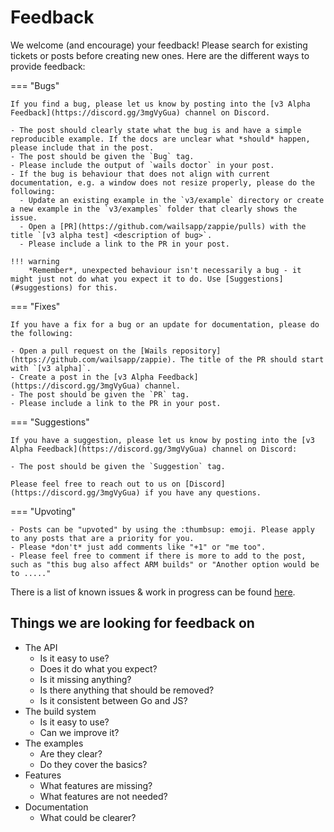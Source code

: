 # Feedback

We welcome (and encourage) your feedback! Please search for existing tickets or
posts before creating new ones. Here are the different ways to provide feedback:

=== "Bugs"

    If you find a bug, please let us know by posting into the [v3 Alpha Feedback](https://discord.gg/3mgVyGua) channel on Discord. 
    
    - The post should clearly state what the bug is and have a simple reproducible example. If the docs are unclear what *should* happen, please include that in the post.
    - The post should be given the `Bug` tag.
    - Please include the output of `wails doctor` in your post.
    - If the bug is behaviour that does not align with current documentation, e.g. a window does not resize properly, please do the following:
      - Update an existing example in the `v3/example` directory or create a new example in the `v3/examples` folder that clearly shows the issue.
      - Open a [PR](https://github.com/wailsapp/zappie/pulls) with the title `[v3 alpha test] <description of bug>`.
      - Please include a link to the PR in your post.

    !!! warning
        *Remember*, unexpected behaviour isn't necessarily a bug - it might just not do what you expect it to do. Use [Suggestions](#suggestions) for this.


=== "Fixes"

    If you have a fix for a bug or an update for documentation, please do the following:

    - Open a pull request on the [Wails repository](https://github.com/wailsapp/zappie). The title of the PR should start with `[v3 alpha]`.
    - Create a post in the [v3 Alpha Feedback](https://discord.gg/3mgVyGua) channel.
    - The post should be given the `PR` tag.
    - Please include a link to the PR in your post.

=== "Suggestions"

    If you have a suggestion, please let us know by posting into the [v3 Alpha Feedback](https://discord.gg/3mgVyGua) channel on Discord:

    - The post should be given the `Suggestion` tag.

    Please feel free to reach out to us on [Discord](https://discord.gg/3mgVyGua) if you have any questions.

=== "Upvoting"

    - Posts can be "upvoted" by using the :thumbsup: emoji. Please apply to any posts that are a priority for you.
    - Please *don't* just add comments like "+1" or "me too".
    - Please feel free to comment if there is more to add to the post, such as "this bug also affect ARM builds" or "Another option would be to ....."

There is a list of known issues & work in progress can be found
[here](https://github.com/orgs/wailsapp/projects/6).

## Things we are looking for feedback on

- The API
  - Is it easy to use?
  - Does it do what you expect?
  - Is it missing anything?
  - Is there anything that should be removed?
  - Is it consistent between Go and JS?
- The build system
  - Is it easy to use?
  - Can we improve it?
- The examples
  - Are they clear?
  - Do they cover the basics?
- Features
  - What features are missing?
  - What features are not needed?
- Documentation
  - What could be clearer?
